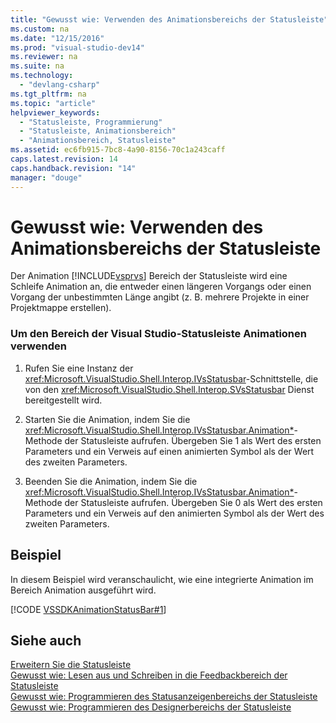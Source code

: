 ```yaml
---
title: "Gewusst wie: Verwenden des Animationsbereichs der Statusleiste"
ms.custom: na
ms.date: "12/15/2016"
ms.prod: "visual-studio-dev14"
ms.reviewer: na
ms.suite: na
ms.technology: 
  - "devlang-csharp"
ms.tgt_pltfrm: na
ms.topic: "article"
helpviewer_keywords: 
  - "Statusleiste, Programmierung"
  - "Statusleiste, Animationsbereich"
  - "Animationsbereich, Statusleiste"
ms.assetid: ec6fb915-7bc8-4a90-8156-70c1a243caff
caps.latest.revision: 14
caps.handback.revision: "14"
manager: "douge"
---
```

# Gewusst wie: Verwenden des Animationsbereichs der Statusleiste
Der Animation [!INCLUDE[vsprvs](../assembler/masm/includes/vsprvs_md.md)] Bereich der Statusleiste wird eine Schleife Animation an, die entweder einen längeren Vorgangs oder einen Vorgang der unbestimmten Länge angibt \(z. B. mehrere Projekte in einer Projektmappe erstellen\).  
  
### Um den Bereich der Visual Studio\-Statusleiste Animationen verwenden  
  
1.  Rufen Sie eine Instanz der <xref:Microsoft.VisualStudio.Shell.Interop.IVsStatusbar>\-Schnittstelle, die von den <xref:Microsoft.VisualStudio.Shell.Interop.SVsStatusbar> Dienst bereitgestellt wird.  
  
2.  Starten Sie die Animation, indem Sie die <xref:Microsoft.VisualStudio.Shell.Interop.IVsStatusbar.Animation*>\-Methode der Statusleiste aufrufen.  Übergeben Sie 1 als Wert des ersten Parameters und ein Verweis auf einen animierten Symbol als der Wert des zweiten Parameters.  
  
3.  Beenden Sie die Animation, indem Sie die <xref:Microsoft.VisualStudio.Shell.Interop.IVsStatusbar.Animation*>\-Methode der Statusleiste aufrufen.  Übergeben Sie 0 als Wert des ersten Parameters und ein Verweis auf den animierten Symbol als der Wert des zweiten Parameters.  
  
## Beispiel  
 In diesem Beispiel wird veranschaulicht, wie eine integrierte Animation im Bereich Animation ausgeführt wird.  
  
 [!CODE [VSSDKAnimationStatusBar#1](../CodeSnippet/VS_Snippets_VSSDK/vssdkanimationstatusbar#1)]  
  
## Siehe auch  
 [Erweitern Sie die Statusleiste](../Topic/Extending%20the%20Status%20Bar.md)   
 [Gewusst wie: Lesen aus und Schreiben in die Feedbackbereich der Statusleiste](../misc/how-to-read-from-and-write-to-the-feedback-region-of-the-status-bar.md)   
 [Gewusst wie: Programmieren des Statusanzeigenbereichs der Statusleiste](../misc/how-to-program-the-progress-bar-region-of-the-status-bar.md)   
 [Gewusst wie: Programmieren des Designerbereichs der Statusleiste](../misc/how-to-program-the-designer-region-of-the-status-bar.md)